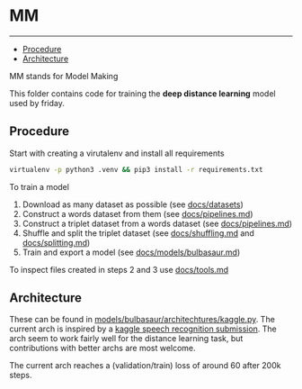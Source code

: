 # MM 

---

- [Procedure](#procedure)
- [Architecture](#architechture)

MM stands for Model Making

This folder contains code for training the **deep distance learning** model used by friday.

## Procedure


Start with creating a virutalenv and install all requirements

```bash
virtualenv -p python3 .venv && pip3 install -r requirements.txt
```

To train a model

1. Download as many dataset as possible (see [docs/datasets](docs/datasets))
2. Construct a words dataset from them (see [docs/pipelines.md](docs/pipelines.md))
3. Construct a triplet dataset from a words dataset (see [docs/pipelines.md](docs/pipelines.md))
4. Shuffle and split the triplet dataset (see [docs/shuffling.md](docs/shuffling.md) and [docs/splitting.md](docs/splitting.md))
5. Train and export a model (see [docs/models/bulbasaur.md](docs/models/bulbasaur.md))

To inspect files created in steps 2 and 3 use [docs/tools.md](docs/tools.md)


## Architecture

These can be found in [models/bulbasaur/architechtures/kaggle.py](models/bulbasaur/architechtures/kaggle.py). The current arch is inspired by a [kaggle speech recognition submission](https://www.kaggle.com/c/tensorflow-speech-recognition-challenge/discussion/47715). The arch seem to work fairly well for the distance learning task, but contributions with better archs are most welcome. 

The current arch reaches a (validation/train) loss of around 60 after 200k steps.

